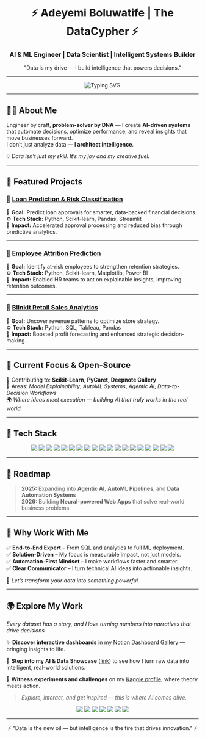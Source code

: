 <!-- 🧠 Neural Glow GitHub Profile - Boluwatife Adeyemi -->

<h1 align="center">⚡ Adeyemi Boluwatife | The DataCypher ⚡</h1>
<h3 align="center">AI & ML Engineer | Data Scientist | Intelligent Systems Builder</h3>
<p align="center">"Data is my drive — I build intelligence that powers decisions."</p>

---

<p align="center">
  <img src="https://readme-typing-svg.demolab.com?font=Fira+Code&size=22&duration=3500&pause=1000&color=00FFFF&center=true&vCenter=true&width=600&lines=AI+Engineer+%7C+Data+Scientist;Automation+%26+ML+Specialist;Turning+Data+Into+Intelligence+Since+Day+One" alt="Typing SVG">
</p>

---

## 👨‍💻 About Me

Engineer by craft, **problem-solver by DNA** — I create **AI-driven systems** that automate decisions, optimize performance, and reveal insights that move businesses forward.  
I don’t just analyze data — **I architect intelligence**.

💡 *Data isn’t just my skill. It’s my joy and my creative fuel.*

---

## 🚀 Featured Projects

### 🔮 [Loan Prediction & Risk Classification](https://github.com/PerceptronCipher/loan-prediction-models)
🎯 **Goal:** Predict loan approvals for smarter, data-backed financial decisions.  
⚙️ **Tech Stack:** Python, Scikit-learn, Pandas, Streamlit  
🚀 **Impact:** Accelerated approval processing and reduced bias through predictive analytics.

---

### 👥 [Employee Attrition Prediction](https://github.com/PerceptronCipher/employee-attrition-prediction)
🎯 **Goal:** Identify at-risk employees to strengthen retention strategies.  
⚙️ **Tech Stack:** Python, Scikit-learn, Matplotlib, Power BI  
🚀 **Impact:** Enabled HR teams to act on explainable insights, improving retention outcomes.

---

### 🛒 [Blinkit Retail Sales Analytics](https://github.com/PerceptronCipher/blinkit-sales-analytics)
🎯 **Goal:** Uncover revenue patterns to optimize store strategy.  
⚙️ **Tech Stack:** Python, SQL, Tableau, Pandas  
🚀 **Impact:** Boosted profit forecasting and enhanced strategic decision-making.

---

## 🧩 Current Focus & Open-Source

🧠 Contributing to: **Scikit-Learn**, **PyCaret**, **Deepnote Gallery**  
💬 Areas: *Model Explainability*, *AutoML Systems*, *Agentic AI*, *Data-to-Decision Workflows*  
🌍 *Where ideas meet execution — building AI that truly works in the real world.*

---

## 🧠 Tech Stack

<p align="center">
  <img src="https://img.shields.io/badge/Python-3776AB?style=for-the-badge&logo=python&logoColor=white"/>
  <img src="https://img.shields.io/badge/TensorFlow-FF6F00?style=for-the-badge&logo=tensorflow&logoColor=white"/>
  <img src="https://img.shields.io/badge/PyTorch-EE4C2C?style=for-the-badge&logo=pytorch&logoColor=white"/>
  <img src="https://img.shields.io/badge/R-276DC3?style=for-the-badge&logo=r&logoColor=white"/>
  <img src="https://img.shields.io/badge/Git-F05032?style=for-the-badge&logo=git&logoColor=white"/>
  <img src="https://img.shields.io/badge/GitHub-181717?style=for-the-badge&logo=github&logoColor=white"/>
  <img src="https://img.shields.io/badge/MySQL-4479A1?style=for-the-badge&logo=mysql&logoColor=white"/>
  <img src="https://img.shields.io/badge/PostgreSQL-4169E1?style=for-the-badge&logo=postgresql&logoColor=white"/>
  <img src="https://img.shields.io/badge/SQLite-003B57?style=for-the-badge&logo=sqlite&logoColor=white"/>
  <img src="https://img.shields.io/badge/VSCode-007ACC?style=for-the-badge&logo=visual-studio-code&logoColor=white"/>
  <img src="https://img.shields.io/badge/Streamlit-FF4B4B?style=for-the-badge&logo=streamlit&logoColor=white"/>
  <img src="https://img.shields.io/badge/Notion-000000?style=for-the-badge&logo=notion&logoColor=white"/>
  <img src="https://img.shields.io/badge/Spark-E25A1C?style=for-the-badge&logo=apache&logoColor=white"/>
  <img src="https://img.shields.io/badge/Excel-217346?style=for-the-badge&logo=microsoft-excel&logoColor=white"/>
  <img src="https://img.shields.io/badge/PowerBI-F2C811?style=for-the-badge&logo=microsoft-powerbi&logoColor=white"/>
  <img src="https://img.shields.io/badge/Tableau-E97627?style=for-the-badge&logo=tableau&logoColor=white"/>
  <img src="https://img.shields.io/badge/SPSS-FF6F00?style=for-the-badge&logo=ibm&logoColor=white"/>
  <img src="https://img.shields.io/badge/Statistics-4CAF50?style=for-the-badge&logo=chartdotjs&logoColor=white"/>
  <img src="https://img.shields.io/badge/Automation-n8n-FF6F00?style=for-the-badge&logo=n8n&logoColor=white"/>
</p>

---

## 🧭 Roadmap

> **2025:** Expanding into **Agentic AI**, **AutoML Pipelines**, and **Data Automation Systems**  
> **2026:** Building **Neural-powered Web Apps** that solve real-world business problems  

---

## 🌟 Why Work With Me

✅ **End-to-End Expert** – From SQL and analytics to full ML deployment.  
✅ **Solution-Driven** – My focus is measurable impact, not just models.  
✅ **Automation-First Mindset** – I make workflows faster and smarter.  
✅ **Clear Communicator** – I turn technical AI ideas into actionable insights.  

💬 *Let’s transform your data into something powerful.*

---

## 🌍 Explore My Work

*Every dataset has a story, and I love turning numbers into narratives that drive decisions.*  

✨ **Discover interactive dashboards** in my [Notion Dashboard Gallery](https://tinyurl.com/zzzbbaa) — bringing insights to life.  

🚀 **Step into my AI & Data Showcase** ([link](https://tinyurl.com/Adeyemi-B)) to see how I turn raw data into intelligent, real-world solutions.  

🎯 **Witness experiments and challenges** on my [Kaggle profile](https://www.kaggle.com/adeyemmi), where theory meets action.  

> *Explore, interact, and get inspired — this is where AI comes alive.*
  

<p align="center">
  <a href="https://tinyurl.com/Adeyemi-B" target="_blank"><img src="https://img.shields.io/badge/AI_&_Data_Showcase-000?style=for-the-badge&logo=notion&logoColor=white"/></a>
  <a href="https://github.com/PerceptronCipher" target="_blank"><img src="https://img.shields.io/badge/GitHub-100000?style=for-the-badge&logo=github&logoColor=white"/></a>
  <a href="https://www.kaggle.com/adeyemmi" target="_blank"><img src="https://img.shields.io/badge/Kaggle-20BEFF?style=for-the-badge&logo=kaggle&logoColor=white"/></a>
  <a href="mailto:adeyemiboluwatife.olayinka@gmail.com"><img src="https://img.shields.io/badge/Email-D14836?style=for-the-badge&logo=gmail&logoColor=white"/></a>
  <a href="https://twitter.com/@Adeyemi_Bhowlu" target="_blank"><img src="https://img.shields.io/badge/Twitter-1DA1F2?style=for-the-badge&logo=twitter&logoColor=white"/></a>
  <a href="https://wa.link/u8gd6x" target="_blank"><img src="https://img.shields.io/badge/WhatsApp-25D366?style=for-the-badge&logo=whatsapp&logoColor=white"/></a>
  <a href="https://www.linkedin.com/in/ibrahim-ibrahim-74329a383" target="_blank"><img src="https://img.shields.io/badge/LinkedIn-0077B5?style=for-the-badge&logo=linkedin&logoColor=white"/></a>
</p>

---

<p align="center">⚡ "Data is the new oil — but intelligence is the fire that drives innovation." ⚡</p>
